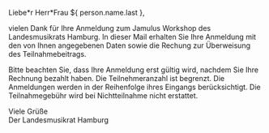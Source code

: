 Liebe\*r Herr\*Frau ${ person.name.last },

vielen Dank für Ihre Anmeldung zum Jamulus Workshop des Landesmusikrats Hamburg.
In dieser Mail erhalten Sie Ihre Anmeldung mit den von Ihnen angegebenen Daten sowie
die Rechung zur Überweisung des Teilnahmebeitrags.

Bitte beachten Sie, dass Ihre Anmeldung erst gültig wird, nachdem Sie Ihre Rechnung bezahlt haben. Die Teilnehmeranzahl ist begrenzt. Die Anmeldungen werden in der Reihenfolge ihres Eingangs berücksichtigt. Die Teilnahmegebühr wird bei Nichtteilnahme nicht erstattet.

Viele Grüße  
Der Landesmusikrat Hamburg
